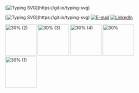 [![Typing SVG](https://readme-typing-svg.herokuapp.com?font=Anton+Code&weight=300&size=50&duration=4000&pause=1000&color=FFFFFF&center=true&vCenter=true&random=false&width=1000&lines=HARD+WORK+IS+THE+WAY;)](https://git.io/typing-svg)


[![Typing SVG](https://readme-typing-svg.herokuapp.com?font=Anton+Code&weight=100&size=21&color=FFFFFF&left=true&vCenter=true&random=false&width=1000&lines=Contatos:;)](https://git.io/typing-svg)
[![E-mail](https://img.shields.io/badge/Gmail-000?style=for-the-badge&logo=gmail&logoColor=FFFCD&color:FFF)](mailto:vitorromanojava@gmail.com)
[![LinkedIn](https://img.shields.io/badge/-LinkedIn-000?style=for-the-badge&logo=linkedin&logoColor=FFFCD&color:FFF)](https://www.linkedin.com/in/vitor-romano-pena-a7777b286/)

<img src="https://github.com/user-attachments/assets/a8c76d8b-af86-4ea2-b8c4-fec36b14c1de" alt="30% (2)" width="100">
<img src="https://github.com/user-attachments/assets/7a7f8bb6-8535-4a6b-b891-f59fa6a20f82" alt="30% (3)" width="100">
<img src="https://github.com/user-attachments/assets/d193e6fc-4197-437b-abd3-19aa386001dd" alt="30% (4)" width="100">
<img src="https://github.com/user-attachments/assets/0265a777-ecac-4afc-a5fd-02def88bc2f9" alt="30%" width="100">
<img src="https://github.com/user-attachments/assets/19a26640-60f5-4565-a6f7-bde3d6a98807" alt="30% (1)" width="100">




